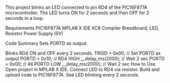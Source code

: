 This project blinks an LED connected to pin RD4 of the PIC16F877A microcontroller. The LED turns ON for 2 seconds and then OFF for 2 seconds in a loop.

Requirements
PIC16F877A
MPLAB X IDE
XC8 Compiler
Breadboard, LED, Resistor
Power Supply (5V)

Code Summary
Sets PORTD as output.

Blinks RD4 ON and OFF every 2 seconds.
TRISD = 0x00;       // Set PORTD as output
PORTD = 0x10;       // RD4 HIGH
__delay_ms(2000);   // Wait 2 sec
PORTD = 0x00;       // All PORTD LOW
__delay_ms(2000);   // Wait 2 sec
How to Use
Open project in MPLAB X IDE.
Connect LED to RD4 via resistor.
Build and upload code to PIC16F877A.
See LED blinking every 2 seconds.

